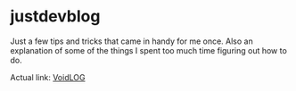 # justdevblog
Just a few tips and tricks that came in handy for me once. Also an explanation of some of the things I spent too much time figuring out how to do.

Actual link:
[VoidLOG](https://ivanvoid.github.io/voidlog.github.io/)
